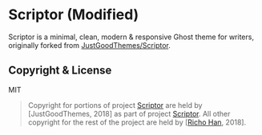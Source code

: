 # Scriptor (Modified)

Scriptor is a minimal, clean, modern & responsive Ghost theme for writers, originally forked from [JustGoodThemes/Scriptor](https://github.com/JustGoodThemes/Scriptor).

## Copyright & License
MIT

> Copyright for portions of project [Scriptor](https://github.com/RichoHan/Scriptor) are held by [JustGoodThemes, 2018] as part of project [Scriptor](https://github.com/JustGoodThemes/Scriptor). All other copyright for the rest of the project are held by [[Richo Han](richo.tw), 2018].
